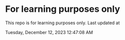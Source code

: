 # For learning purposes only
This repo is for learning purposes only.
Last updated at

Tuesday, December 12, 2023 12:47:08 AM

